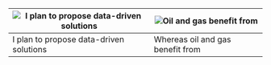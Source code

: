 | ![I plan to propose data-driven solutions](http://octodex.github.com/images/Fintechtocat.png) | ![Oil and gas benefit from](http://octodex.github.com/images/manufacturetocat.png) |
|---|---|
| I plan to propose data-driven solutions | Whereas oil and gas benefit from |
